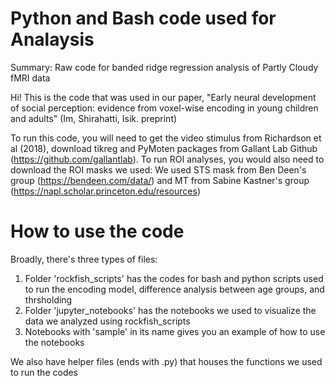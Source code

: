 # Python and Bash code used for Analaysis
Summary: Raw code for banded ridge regression analysis of Partly Cloudy fMRI data

Hi! This is the code that was used in our paper, "Early neural development of social perception: evidence from voxel-wise encoding in young children and adults" (Im, Shirahatti, Isik. preprint)

To run this code, you will need to get the video stimulus from Richardson et al (2018), download tikreg and PyMoten packages from Gallant Lab Github (https://github.com/gallantlab).
To run ROI analyses, you would also need to download the ROI masks we used: We used STS mask from Ben Deen's group (https://bendeen.com/data/) and MT from Sabine Kastner's group (https://napl.scholar.princeton.edu/resources)

# How to use the code
Broadly, there's three types of files: 
1) Folder 'rockfish_scripts' has the codes for bash and python scripts used to run the encoding model, difference analysis between age groups, and thrsholding
2) Folder 'jupyter_notebooks' has the notebooks we used to visualize the data we analyzed using rockfish_scripts
3) Notebooks with 'sample' in its name gives you an example of how to use the notebooks

We also have helper files (ends with .py) that houses the functions we used to run the codes
